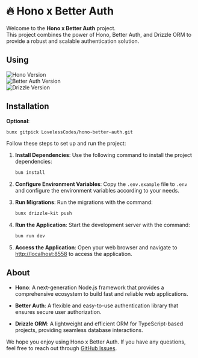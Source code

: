 # 🔥 Hono x Better Auth
Welcome to the **Hono x Better Auth** project.   
This project combines the power of Hono, Better Auth, and Drizzle ORM to provide a robust and scalable authentication solution.

## Using
![Hono Version](https://img.shields.io/badge/dynamic/json?url=https%3A%2F%2Fgithub.com%2FLovelessCodes%2Fhono-better-auth%2Fraw%2Fmaster%2Fpackage.json&query=%24.dependencies.hono&style=for-the-badge&logo=hono&label=hono&color=E36002)    
![Better Auth Version](https://img.shields.io/badge/dynamic/json?url=https%3A%2F%2Fgithub.com%2FLovelessCodes%2Fhono-better-auth%2Fraw%2Fmaster%2Fpackage.json&query=%24.dependencies.better-auth&style=for-the-badge&logo=data:image/svg+xml;base64,PHN2ZyB3aWR0aD0nNjAnIGhlaWdodD0nNDUnIHZpZXdCb3g9JzAgMCA2MCA0NScgY2xhc3M9J3ctNSBoLTUnIHhtbG5zPSdodHRwOi8vd3d3LnczLm9yZy8yMDAwL3N2Zyc+PHBhdGggZmlsbC1ydWxlPSdldmVub2RkJyBjbGlwLXJ1bGU9J2V2ZW5vZGQnIGQ9J00wIDBIMTVWMTVIMzBWMzBIMTVWNDVIMFYzMFYxNVYwWk00NSAzMFYxNUgzMFYwSDQ1SDYwVjE1VjMwVjQ1SDQ1SDMwVjMwSDQ1WicgZmlsbD0nd2hpdGUnPjwvcGF0aD48L3N2Zz4=&label=better-auth&color=2B2D3E)   
![Drizzle Version](https://img.shields.io/badge/dynamic/json?url=https%3A%2F%2Fgithub.com%2FLovelessCodes%2Fhono-better-auth%2Fraw%2Fmaster%2Fpackage.json&query=%24.dependencies.drizzle-orm&style=for-the-badge&logo=drizzle&label=drizzle&color=C5F74F)

## Installation

**Optional**: 
```sh
bunx gitpick LovelessCodes/hono-better-auth.git
```

Follow these steps to set up and run the project:

1. **Install Dependencies**:
    Use the following command to install the project dependencies:

    ```sh
    bun install
    ```

2. **Configure Environment Variables**:
    Copy the `.env.example` file to `.env` and configure the environment variables according to your needs.

3. **Run Migrations**:
    Run the migrations with the command:

    ```sh
    bunx drizzle-kit push
    ```

4. **Run the Application**:
    Start the development server with the command:

    ```sh
    bun run dev
    ```

5. **Access the Application**:
    Open your web browser and navigate to [http://localhost:8558](http://localhost:8558) to access the application.

## About

- **Hono**: A next-generation Node.js framework that provides a comprehensive ecosystem to build fast and reliable web applications.
  
- **Better Auth**: A flexible and easy-to-use authentication library that ensures secure user authorization.

- **Drizzle ORM**: A lightweight and efficient ORM for TypeScript-based projects, providing seamless database interactions.

We hope you enjoy using Hono x Better Auth. If you have any questions, feel free to reach out through [GitHub Issues](https://github.com/LovelessCodes/hono-better-auth/issues).